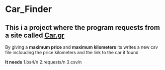 # Car_Finder

## This i a project where the program requests from a site called [Car.gr](https://www.car.gr/latest/)

By giving a **maximum price** and **maximum kilometers** its writes a new csv file inclouding the price kilometers and the link
to the car it found

**It needs**
1.bs4/n
2.requests/n
3.csv/n
